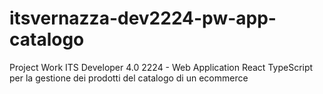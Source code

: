 # itsvernazza-dev2224-pw-app-catalogo
Project Work ITS Developer 4.0 2224 - Web Application React TypeScript per la gestione dei prodotti del catalogo di un ecommerce
